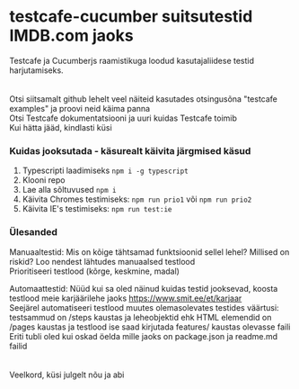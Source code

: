 # testcafe-cucumber suitsutestid IMDB.com jaoks

Testcafe ja Cucumberjs raamistikuga loodud kasutajaliidese testid harjutamiseks.\
\
\
Otsi siitsamalt github lehelt veel näiteid kasutades otsingusõna "testcafe examples" ja proovi neid käima panna \
Otsi Testcafe dokumentatsiooni ja uuri kuidas Testcafe toimib\
Kui hätta jääd, kindlasti küsi 

### Kuidas jooksutada - käsurealt käivita järgmised käsud

1. Typescripti laadimiseks  `npm i -g typescript`
1. Klooni repo
2. Lae alla sõltuvused `npm i`
3. Käivita Chromes testimiseks: `npm run prio1` või `npm run prio2` 
4. Käivita IE's testimiseks: `npm run test:ie`

### Ülesanded

Manuaaltestid:
Mis on kõige tähtsamad funktsioonid sellel lehel? Millised on riskid? Loo nendest lähtudes manuaalsed testlood \
Prioritiseeri testlood (kõrge, keskmine, madal)

Automaattestid:
Nüüd kui sa oled näinud kuidas testid jooksevad, koosta testlood meie karjäärilehe jaoks https://www.smit.ee/et/karjaar \
Seejärel automatiseeri testlood muutes olemasolevates testides väärtusi: testsammud on /steps kaustas ja leheobjektid ehk HTML elemendid on /pages kaustas ja testlood ise saad kirjutada features/ kaustas olevasse faili \
Eriti tubli oled kui oskad öelda mille jaoks on package.json ja readme.md failid \
\
\
Veelkord, küsi julgelt nõu ja abi
